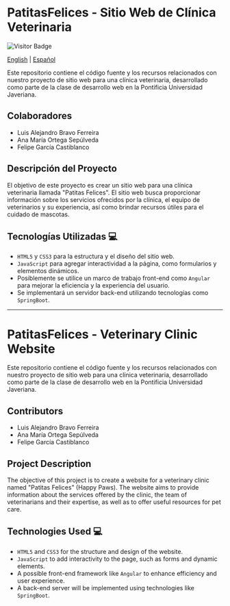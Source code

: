 # PatitasFelices - Sitio Web de Clínica Veterinaria

![Visitor Badge](https://visitor-badge.feriirawann.repl.co?username=luisalejandrobf&repo=PatitasFelices&label=Welcome%20to%20the%20repository!%20You're%20visitor%20number&style=flat-square&color=%233864CF&contentType=svg)

[English](#PatitasFelices-VeterinaryClinicWebsite) | [Español](#patitasfelices-sitio-web-de-clinica-veterinaria)

Este repositorio contiene el código fuente y los recursos relacionados con nuestro proyecto de sitio web para una clínica veterinaria, desarrollado como parte de la clase de desarrollo web en la Pontificia Universidad Javeriana.

## Colaboradores

- Luis Alejandro Bravo Ferreira
- Ana María Ortega Sepúlveda
- Felipe García Castiblanco

## Descripción del Proyecto

El objetivo de este proyecto es crear un sitio web para una clínica veterinaria llamada "Patitas Felices". El sitio web busca proporcionar información sobre los servicios ofrecidos por la clínica, el equipo de veterinarios y su experiencia, así como brindar recursos útiles para el cuidado de mascotas.

## Tecnologías Utilizadas 💻

- `HTML5` y `CSS3` para la estructura y el diseño del sitio web.
- `JavaScript` para agregar interactividad a la página, como formularios y elementos dinámicos.
- Posiblemente se utilice un marco de trabajo front-end como `Angular` para mejorar la eficiencia y la experiencia del usuario.
- Se implementará un servidor back-end utilizando tecnologías como `SpringBoot`.

---

# PatitasFelices - Veterinary Clinic Website

Este repositorio contiene el código fuente y los recursos relacionados con nuestro proyecto de sitio web para una clínica veterinaria, desarrollado como parte de la clase de desarrollo web en la Pontificia Universidad Javeriana.

## Contributors

- Luis Alejandro Bravo Ferreira
- Ana María Ortega Sepúlveda
- Felipe García Castiblanco

## Project Description

The objective of this project is to create a website for a veterinary clinic named "Patitas Felices" (Happy Paws). The website aims to provide information about the services offered by the clinic, the team of veterinarians and their expertise, as well as to offer useful resources for pet care.

## Technologies Used 💻

- `HTML5` and `CSS3` for the structure and design of the website.
- `JavaScript` to add interactivity to the page, such as forms and dynamic elements.
- A possible front-end framework like `Angular` to enhance efficiency and user experience.
- A back-end server will be implemented using technologies like `SpringBoot`.
